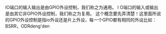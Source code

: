 IO端口的输入输出是由GPIO外设控制，我们称之为通用。
I O端口的输入或输出是由其它非GPIO外设控制，我们称之为复用。
这个概念要先弄清楚！这里面所说的GPIO外设控制是指io外设还是片上外设，每一个GPIO都有相同的外设比如：BSRR，ODRdeng'den